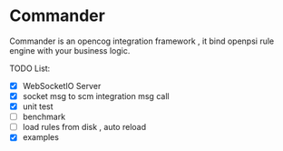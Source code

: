 # Commander

Commander is an opencog integration framework , it bind openpsi rule engine with your business logic.

TODO List:
- [x] WebSocketIO Server
- [x] socket msg to scm integration
      msg call
- [x] unit test
- [ ] benchmark       
- [ ] load rules from disk , auto reload
- [x] examples